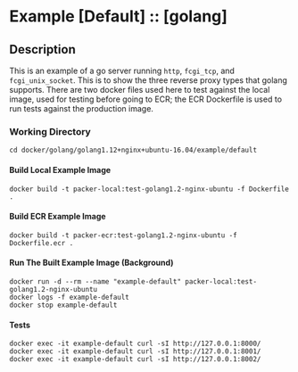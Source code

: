 Example [Default] :: [golang]
=============================

Description
-----------
This is an example of a go server running `http`, `fcgi_tcp`, and `fcgi_unix_socket`. This is to show the three reverse proxy types that golang supports. There are two docker files used here to test against the local image, used for testing before going to ECR; the ECR Dockerfile is used to run tests against the production image.  

### Working Directory
```commandline
cd docker/golang/golang1.12+nginx+ubuntu-16.04/example/default
```

#### Build Local Example Image 
```commandline
docker build -t packer-local:test-golang1.2-nginx-ubuntu -f Dockerfile .
```

#### Build ECR Example Image 
```commandline
docker build -t packer-ecr:test-golang1.2-nginx-ubuntu -f Dockerfile.ecr .
```

#### Run The Built Example Image (Background)
```commandline
docker run -d --rm --name "example-default" packer-local:test-golang1.2-nginx-ubuntu
docker logs -f example-default
docker stop example-default
```

#### Tests 
```commandline
docker exec -it example-default curl -sI http://127.0.0.1:8000/
docker exec -it example-default curl -sI http://127.0.0.1:8001/
docker exec -it example-default curl -sI http://127.0.0.1:8002/
```
